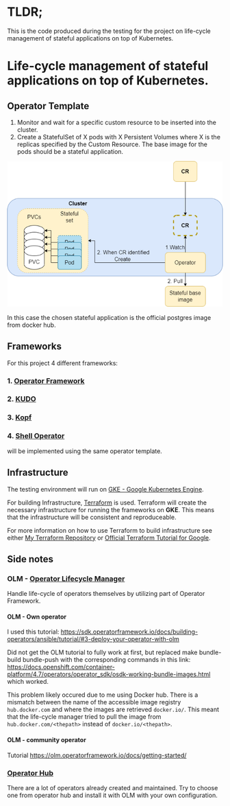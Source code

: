 # TLDR;
This is the code produced during the testing for the project on life-cycle management of stateful applications on top of Kubernetes.


# Life-cycle management of stateful applications on top of Kubernetes.


## Operator Template
1. Monitor and wait for a specific custom resource to be inserted into the cluster.
2. Create a StatefulSet of X pods with X Persistent Volumes where X is the replicas specified by the Custom Resource. The base image for the pods should be a stateful application. 


![This is an image](https://github.com/carste98/stateful/blob/main/OperatorTemplate.drawio.png?raw=true)


In this case the chosen stateful application is the official postgres image from docker hub.


## Frameworks
For this project 4 different frameworks:

### 1. [Operator Framework](https://operatorframework.io/)
### 2. [KUDO](https://github.com/kudobuilder/kudo)
### 3. [Kopf](https://github.com/nolar/kopf)
### 4. [Shell Operator](https://github.com/flant/shell-operator)

will be implemented using the same operator template.

## Infrastructure

The testing environment will run on [GKE - Google Kubernetes Engine](https://cloud.google.com/kubernetes-engine).

For building Infrastructure, [Terraform](https://www.terraform.io/) is used. Terraform will create the necessary infrastructure for running the frameworks on **GKE**. This means that the infrastructure will be consistent and reproduceable.

For more information on how to use Terraform to build infrastructure see either [My Terraform Repository](https://github.com/carste98/stateful/tree/main/terraform) or [Official Terraform Tutorial for Google](https://learn.hashicorp.com/tutorials/terraform/google-cloud-platform-build
).


## Side notes

### OLM - [Operator Lifecycle Manager](https://olm.operatorframework.io/)

Handle life-cycle of operators themselves by utilizing part of Operator Framework.

#### OLM - Own operator

I used this tutorial: https://sdk.operatorframework.io/docs/building-operators/ansible/tutorial/#3-deploy-your-operator-with-olm

Did not get the OLM tutorial to fully work at first, but replaced make bundle-build bundle-push with the corresponding commands in this link:
https://docs.openshift.com/container-platform/4.7/operators/operator_sdk/osdk-working-bundle-images.html which worked.

This problem likely occured due to me using Docker hub. There is a mismatch between the name of the accessible image registry `hub.docker.com` and where the images are retrieved `docker.io/`. This meant that the life-cycle manager tried to pull the image from `hub.docker.com/<thepath>` instead of `docker.io/<thepath>`.


#### OLM - community operator

Tutorial
https://olm.operatorframework.io/docs/getting-started/

### [Operator Hub](https://operatorhub.io/)

There are a lot of operators already created and maintained. Try to choose one from operator hub and install it with OLM with your own configuration.
